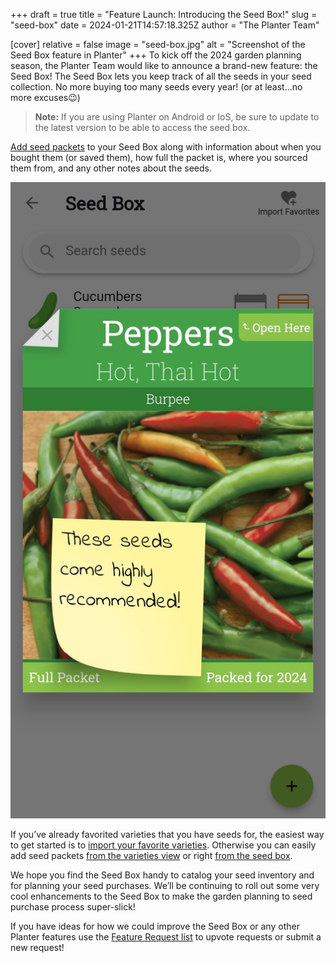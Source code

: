 +++
draft = true
title = "Feature Launch: Introducing the Seed Box!"
slug = "seed-box"
date = 2024-01-21T14:57:18.325Z
author = "The Planter Team"

[cover]
relative = false
image = "seed-box.jpg"
alt = "Screenshot of the Seed Box feature in Planter"
+++
To kick off the 2024 garden planning season, the Planter Team would like to announce a brand-new feature: the Seed Box! The Seed Box lets you keep track of all the seeds in your seed collection. No more buying too many seeds every year! (or at least…no more excuses😉)

> **Note:** If you are using Planter on Android or IoS, be sure to update to the latest version to be able to access the seed box.

[Add seed packets](https://info.planter.garden/track-seeds/how-to-add/) to your Seed Box along with information about when you bought them (or saved them), how full the packet is, where you sourced them from, and any other notes about the seeds.

![Screenshot of a seed packet in the Seed Box](seed-packet.jpg)

If you’ve already favorited varieties that you have seeds for, the easiest way to get started is to [import your favorite varieties](https://info.planter.garden/track-seeds/how-to-add/#import-favorites). Otherwise you can easily add seed packets [from the varieties view](https://info.planter.garden/track-seeds/how-to-add/#from-the-varieties-view) or right [from the seed box](https://info.planter.garden/track-seeds/how-to-add/#from-the-seed-box).

We hope you find the Seed Box handy to catalog your seed inventory and for planning your seed purchases. We’ll be continuing to roll out some very cool enhancements to the Seed Box to make the garden planning to seed purchase process super-slick!

If you have ideas for how we could improve the Seed Box or any other Planter features use the [Feature Request list](https://planter.garden/requests) to upvote requests or submit a new request!